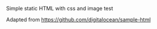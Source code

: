 Simple static HTML with css and image test

Adapted from https://github.com/digitalocean/sample-html